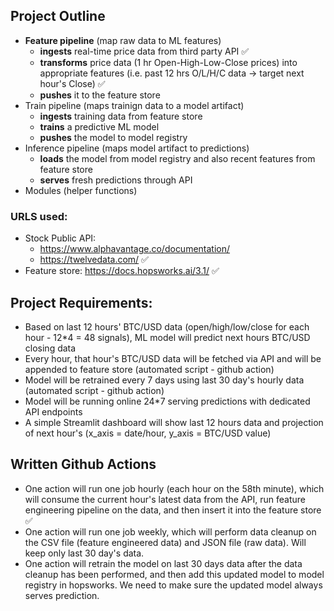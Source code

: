 ## Project Outline

- **Feature pipeline** (map raw data to ML features)
  - **ingests** real-time price data from third party API ✅
  - **transforms** price data (1 hr Open-High-Low-Close prices) into appropriate features (i.e. past 12 hrs O/L/H/C data -> target next hour's Close) ✅
  - **pushes** it to the feature store
- Train pipeline (maps trainign data to a model artifact)
  - **ingests** training data from feature store
  - **trains** a predictive ML model
  - **pushes** the model to model registry
- Inference pipeline (maps model artifact to predictions)
  - **loads** the model from model registry and also recent features from feature store
  - **serves** fresh predictions through API
- Modules (helper functions)

### URLS used:

- Stock Public API:
  - https://www.alphavantage.co/documentation/
  - https://twelvedata.com/ ✅
- Feature store: https://docs.hopsworks.ai/3.1/ ✅

## Project Requirements:

- Based on last 12 hours' BTC/USD data (open/high/low/close for each hour - 12\*4 = 48 signals), ML model will predict next hours BTC/USD closing data
- Every hour, that hour's BTC/USD data will be fetched via API and will be appended to feature store (automated script - github action)
- Model will be retrained every 7 days using last 30 day's hourly data (automated script - github action)
- Model will be running online 24\*7 serving predictions with dedicated API endpoints
- A simple Streamlit dashboard will show last 12 hours data and projection of next hour's (x_axis = date/hour, y_axis = BTC/USD value)

## Written Github Actions

- One action will run one job hourly (each hour on the 58th minute), which will consume the current hour's latest data from the API, run feature engineering pipeline on the data, and then insert it into the feature store ✅
- One action will run one job weekly, which will perform data cleanup on the CSV file (feature engineered data) and JSON file (raw data). Will keep only last 30 day's data.
- One action will retrain the model on last 30 days data after the data cleanup has been performed, and then add this updated model to model registry in hopsworks. We need to make sure the updated model always serves prediction.
